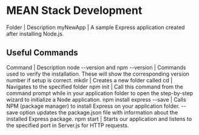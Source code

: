 # MEAN Stack Development

Folder | Description
myNewApp | A sample Express application created after installing Node.js.

## Useful Commands

Command | Description
node --version and npm --version | Commands used to verify the installation. These will show the corresponding version number if setup is correct.
mkdir <foldername>| Creates a new folder called <foldername>
cd <foldername> | Navigates to the specified folder 
npm init | Call this command from the command prompt while in your application folder to open the step-by-step wizard to initialize a Node application.
npm install express --save | Calls NPM (package manager) to install Express on your application folder. --save option updates the package.json file with information about the installed Express package.
npm start | Starts our application and listens to the specified port in Server.js for HTTP requests.


 
